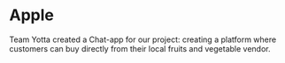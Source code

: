 # Apple
Team Yotta created a Chat-app for our project: creating a platform where customers can buy directly from their local fruits and vegetable vendor. 
